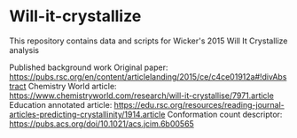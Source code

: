 # Will-it-crystallize
This repository contains data and scripts for Wicker's 2015 Will It Crystallize analysis

Published background work
Original paper: https://pubs.rsc.org/en/content/articlelanding/2015/ce/c4ce01912a#!divAbstract
Chemistry World article: https://www.chemistryworld.com/research/will-it-crystallise/7971.article
Education annotated article: https://edu.rsc.org/resources/reading-journal-articles-predicting-crystallinity/1914.article
Conformation count descriptor:  https://pubs.acs.org/doi/10.1021/acs.jcim.6b00565
